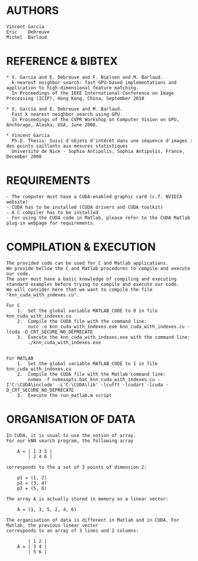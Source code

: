 AUTHORS
=======
	
	Vincent	Garcia
	Eric	Debreuve
	Michel	Barlaud

	

REFERENCE & BIBTEX
==================

    * V. Garcia and E. Debreuve and F. Nielsen and M. Barlaud.
      k-nearest neighbor search: fast GPU-based implementations and application to high-dimensional feature matching.
      In Proceedings of the IEEE International Conference on Image Processing (ICIP), Hong Kong, China, September 2010

	* V. Garcia and E. Debreuve and M. Barlaud.
	  Fast k nearest neighbor search using GPU.
	  In Proceedings of the CVPR Workshop on Computer Vision on GPU, Anchorage, Alaska, USA, June 2008.
		
	* Vincent Garcia
	  Ph.D. Thesis: Suivi d'objets d'intérêt dans une séquence d'images : des points saillants aux mesures statistiques
	  Université de Nice - Sophia Antipolis, Sophia Antipolis, France, December 2008

		
REQUIREMENTS
============

	- The computer must have a CUDA-enabled graphic card (c.f. NVIDIA website)
	- CUDA has to be installed (CUDA drivers and CUDA toolkit)
	- A C compiler has to be installed
	- For using the CUDA code in Matlab, please refer to the CUDA Matlab plug-in webpage for requirements.


			
COMPILATION & EXECUTION
=======================

	The provided code can be used for C and Matlab applications.
	We provide bellow the C and Matlab procedures to compile and execute our code.
	The user must have a basic knowledge of compiling and executing standard examples before trying to compile and execute our code.
    We will consider here that we want to compile the file "knn_cuda_with_indexes.cu".

	For C
		1.	Set the global variable MATLAB_CODE to 0 in file knn_cuda_with_indexes.cu
		2.	Compile the CUDA file with the command line:
			nvcc -o knn_cuda_with_indexes.exe knn_cuda_with_indexes.cu -lcuda -D_CRT_SECURE_NO_DEPRECATE
		3.	Execute the knn_cuda_with_indexes.exe with the command line:
			./knn_cuda_with_indexes.exe
			
			
	For MATLAB
		1.	Set the global variable MATLAB_CODE to 1 in file knn_cuda_with_indexes.cu
		2.	Compile the CUDA file with the Matlab command line:
			nvmex -f nvmexopts.bat knn_cuda_with_indexes.cu -I'C:\CUDA\include' -L'C:\CUDA\lib' -lcufft -lcudart -lcuda -D_CRT_SECURE_NO_DEPRECATE
		3.	Execute the run_matlab.m script

		
		
ORGANISATION OF DATA
====================
	
	In CUDA, it is usual to use the notion of array.
	For our kNN search program, the following array
		
		A = | 1 3 5 |
		    | 2 4 6 |
	
	corresponds to the a set of 3 points of dimension 2:
	
		p1 = (1, 2)
		p2 = (3, 4)
		p3 = (5, 6)
	
	The array A is actually stored in memory as a linear vector:
	
		A = (1, 3, 5, 2, 4, 6)

	The organisation of data is different in Matlab and in CUDA. For Matlab, the previous linear vector
	corresponds to an array of 3 lines and 2 columns:
	
		    | 1 2 |
		A = | 3 4 |
		    | 5 6 |

